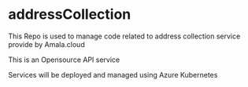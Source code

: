 # addressCollection
This Repo is used to manage code related to address collection service provide by Amala.cloud

This is an Opensource API service

Services will be deployed and managed using Azure Kubernetes
